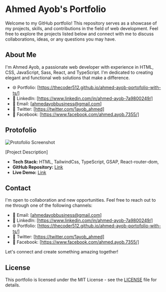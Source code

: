 # Ahmed Ayob's Portfolio

Welcome to my GitHub portfolio! This repository serves as a showcase of my projects, skills, and contributions in the field of web development. Feel free to explore the projects listed below and connect with me to discuss collaborations, ideas, or any questions you may have.

## About Me

I'm Ahmed Ayob, a passionate web developer with experience in HTML, CSS, JavaScript, Sass, React, and TypeScript. I'm dedicated to creating elegant and functional web solutions that make a difference.

-   🌐 Portfolio: [https://thecoder512.github.io/ahmed-ayob-portofolio-with-ts/]
-   💼 LinkedIn: [https://www.linkedin.com/in/ahmed-ayob-7a9800249/]
-   📧 Email: [ahmedayobbusiness@gmail.com]
-   📱 Twitter: [https://twitter.com/1ayob_ahmed]
-   📱 Facebook: [https://www.facebook.com/ahmed.ayob.7355/]

## Protofolio

![Protofolio Screenshot](./public/Screenshot2023-09-11221214.png)

[Project Description]

-   **Tech Stack:** HTML, TailwindCss, TypeScript, GSAP, React-router-dom, 
-   **GitHub Repository:** [Link]([https://github.com/thecoder512/ahmed-ayob-portofolio-with-ts](https://github.com/thecoder512/summrize-app-tsx/))
-   **Live Demo:** [Link]([https://thecoder512.github.io/ahmed-ayob-portofolio-with-ts/](https://thecoder512.github.io/summrize-app-tsx/))

## Contact

I'm open to collaboration and new opportunities. Feel free to reach out to me through one of the following channels:

-   📧 Email: [ahmedayobbusiness@gmail.com]
-   💼 LinkedIn: [https://www.linkedin.com/in/ahmed-ayob-7a9800249/]
-   🌐 Portfolio: [https://thecoder512.github.io/ahmed-ayob-portofolio-with-ts/]
-   📱 Twitter: [https://twitter.com/1ayob_ahmed]
-   📱 Facebook: [https://www.facebook.com/ahmed.ayob.7355/]

Let's connect and create something amazing together!

## License

This portfolio is licensed under the MIT License - see the [LICENSE](LICENSE) file for details.
